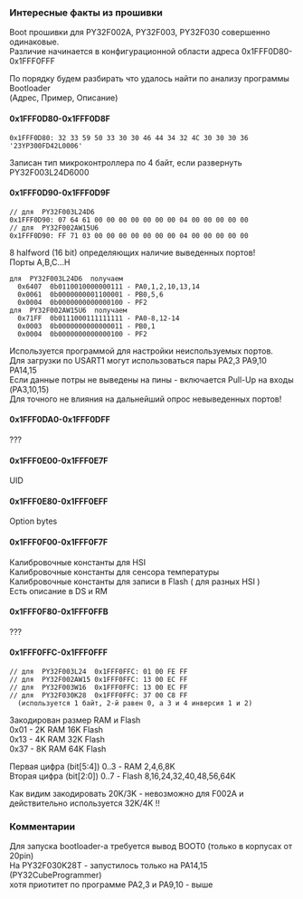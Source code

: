 ###  Интересные факты из прошивки 

Boot прошивки для PY32F002A, PY32F003, PY32F030  совершенно одинаковые.<br>
Различие начинается в конфигурационной области адреса 0x1FFF0D80-0x1FFF0FFF

По порядку будем разбирать что удалось найти по анализу программы Bootloader<br>
(Адрес, Пример, Описание)

#### 0x1FFF0D80-0x1FFF0D8F
```
0x1FFF0D80: 32 33 59 50 33 30 30 46 44 34 32 4С 30 30 30 36 '23YP300FD42L0006'
```
Записан тип микроконтроллера по 4 байт, если развернуть  PY32F003L24D6000

#### 0x1FFF0D90-0x1FFF0D9F
```
// для  PY32F003L24D6
0x1FFF0D90: 07 64 61 00 00 00 00 00 00 00 04 00 00 00 00 00  
// для  PY32F002AW15U6
0x1FFF0D90: FF 71 03 00 00 00 00 00 00 00 04 00 00 00 00 00  
```
8 halfword (16 bit) определяющих наличие выведенных портов!<br>
Порты A,B,C...H<br> 
```
для  PY32F003L24D6  получаем  
  0x6407  0b0110010000000111 - PA0,1,2,10,13,14
  0x0061  0b0000000001100001 - PB0,5,6
  0x0004  0b0000000000000100 - PF2
для  PY32F002AW15U6  получаем  
  0x71FF  0b0111000111111111 - PA0-8,12-14
  0x0003  0b0000000000000011 - PB0,1
  0x0004  0b0000000000000100 - PF2
```
Используется программой для настройки неиспользуемых портов.<br> 
Для загрузки по USART1 могут использоваться пары PA2,3  PA9,10  PA14,15<br>
Если данные потры не выведены на пины - включается Pull-Up на входы (PA3,10,15)<br>
Для точного не влияния на дальнейший опрос невыведенных портов!

#### 0x1FFF0DA0-0x1FFF0DFF
???

#### 0x1FFF0E00-0x1FFF0E7F
UID

#### 0x1FFF0E80-0x1FFF0EFF
Option bytes

#### 0x1FFF0F00-0x1FFF0F7F

Калибровочные константы для HSI<br>
Калибровочные константы для сенсора температуры<br>
Калибровочные константы для записи в Flash ( для разных HSI )<br>
Есть описание в DS и RM

#### 0x1FFF0F80-0x1FFF0FFB
???

#### 0x1FFF0FFC-0x1FFF0FFF
```
// для  PY32F003L24  0x1FFF0FFC: 01 00 FE FF
// для  PY32F002AW15 0x1FFF0FFC: 13 00 EC FF
// для  PY32F003W16  0x1FFF0FFC: 13 00 EC FF
// для  PY32F030K28  0x1FFF0FFC: 37 00 C8 FF
  (используется 1 байт, 2-й равен 0, а 3 и 4 инверсия 1 и 2)
```
Закодирован размер RAM и Flash<br>
0x01 - 2K RAM 16K Flash<br>
0x13 - 4K RAM 32K Flash<br>
0x37 - 8K RAM 64K Flash

Первая цифра (bit[5:4])  0..3 - RAM     2,4,6,8K<br>
Вторая цифра (bit[2:0])  0..7 - Flash   8,16,24,32,40,48,56,64K

Как видим закодировать 20K/3K - невозможно для F002A и действительно используется 32K/4K !!

### Комментарии

Для запуска bootloader-а требуется вывод BOOT0 (только в корпусах от 20pin)<br>
На PY32F030K28T - запустилось только на PA14,15 (PY32CubeProgrammer)<br>
хотя приотитет по программе PA2,3 и PA9,10 - выше

